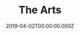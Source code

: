 ---
title: The Arts
date: 2019-04-02T00:00:00.000Z
tags:
  - About WHS
image: ''
intro: WHS Staff

---